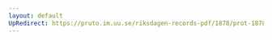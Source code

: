 ```yaml
---
layout: default
UpRedirect: https://pruto.im.uu.se/riksdagen-records-pdf/1878/prot-1878--fk--017/prot-1878--fk--017_032.pdf
---
```

